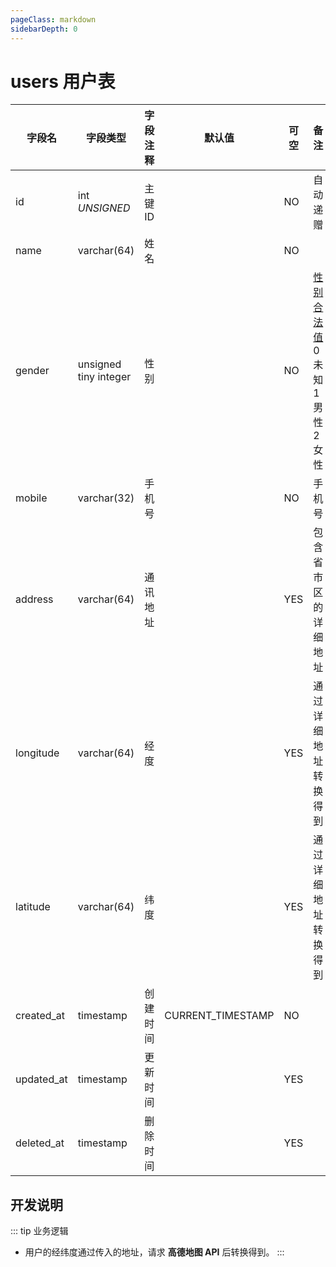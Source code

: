 ```yaml
---
pageClass: markdown
sidebarDepth: 0
---
```


# users 用户表

| 字段名     | 字段类型              | 字段注释 | 默认值            | 可空 | 备注                                               |
| ---------- | --------------------- | -------- | ----------------- | ---- | -------------------------------------------------- |
| id         | int *UNSIGNED*        | 主键 ID  |                   | NO   | 自动递赠                                           |
| name       | varchar(64)           | 姓名     |                   | NO   |                                                    |
| gender     | unsigned tiny integer | 性别     |                   | NO   | [性别合法值][微信小程序性别合法值]<br>0 未知<br>1 男性<br>2 女性 |
| mobile     | varchar(32)           | 手机号   |                   | NO   | 手机号                                             |
| address    | varchar(64)           | 通讯地址 |                   | YES  | 包含省市区的详细地址                               |
| longitude  | varchar(64)           | 经度     |                   | YES  | 通过详细地址转换得到                               |
| latitude   | varchar(64)           | 纬度     |                   | YES  | 通过详细地址转换得到                               |
| created_at | timestamp             | 创建时间 | CURRENT_TIMESTAMP | NO   |                                                    |
| updated_at | timestamp             | 更新时间 |                   | YES  |                                                    |
| deleted_at | timestamp             | 删除时间 |                   | YES  |                                                    |

## 开发说明

::: tip 业务逻辑
- 用户的经纬度通过传入的地址，请求 **高德地图 API** 后转换得到。
:::

[微信小程序性别合法值]: https://developers.weixin.qq.com/miniprogram/dev/api/open-api/user-info/UserInfo.html#number-gender